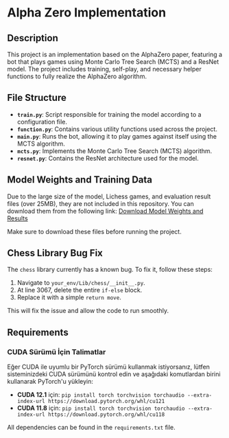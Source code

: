 # Alpha Zero Implementation

## Description
This project is an implementation based on the AlphaZero paper, featuring a bot that plays games using Monte Carlo Tree Search (MCTS) and a ResNet model. The project includes training, self-play, and necessary helper functions to fully realize the AlphaZero algorithm.

## File Structure

- **`train.py`**: Script responsible for training the model according to a configuration file.
- **`function.py`**: Contains various utility functions used across the project.
- **`main.py`**: Runs the bot, allowing it to play games against itself using the MCTS algorithm.
- **`mcts.py`**: Implements the Monte Carlo Tree Search (MCTS) algorithm.
- **`resnet.py`**: Contains the ResNet architecture used for the model.

## Model Weights and Training Data
Due to the large size of the model, Lichess games, and evaluation result files (over 25MB), they are not included in this repository. You can download them from the following link:
[Download Model Weights and Results](https://drive.google.com/drive/folders/12PGjUCOllXaKWY-uzP7fr_iY1kj9HhTz?usp=sharing)

Make sure to download these files before running the project.

## Chess Library Bug Fix
The `chess` library currently has a known bug. To fix it, follow these steps:

1. Navigate to `your_env/Lib/chess/__init__.py`.
2. At line 3067, delete the entire `if-else` block.
3. Replace it with a simple `return move`.

This will fix the issue and allow the code to run smoothly.

## Requirements
### CUDA Sürümü İçin Talimatlar
Eğer CUDA ile uyumlu bir PyTorch sürümü kullanmak istiyorsanız, lütfen sisteminizdeki CUDA sürümünü kontrol edin ve aşağıdaki komutlardan birini kullanarak PyTorch'u yükleyin:

- **CUDA 12.1** için: `pip install torch torchvision torchaudio --extra-index-url https://download.pytorch.org/whl/cu121`
- **CUDA 11.8** için: `pip install torch torchvision torchaudio --extra-index-url https://download.pytorch.org/whl/cu118`

All dependencies can be found in the `requirements.txt` file.
